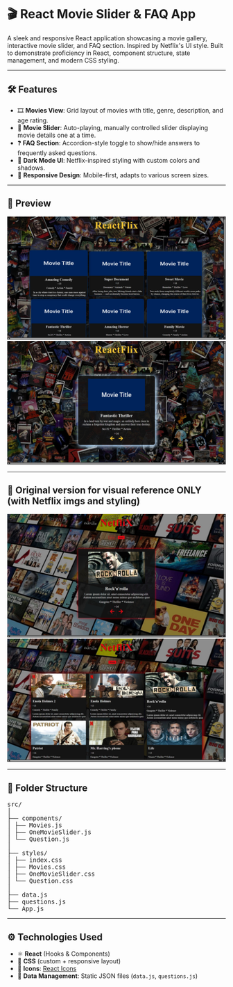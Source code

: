# 🎬 React Movie Slider & FAQ App

A sleek and responsive React application showcasing a movie gallery, interactive movie slider, and FAQ section. Inspired by Netflix's UI style. Built to demonstrate proficiency in React, component structure, state management, and modern CSS styling.

---

## 🛠️ Features

- 🎞️ **Movies View**: Grid layout of movies with title, genre, description, and age rating.
- 🎠 **Movie Slider**: Auto-playing, manually controlled slider displaying movie details one at a time.
- ❓ **FAQ Section**: Accordion-style toggle to show/hide answers to frequently asked questions.
- 🌙 **Dark Mode UI**: Netflix-inspired styling with custom colors and shadows.
- 🔁 **Responsive Design**: Mobile-first, adapts to various screen sizes.

---

## 📸 Preview

![App Screenshot](./Screenshots/shot1.jpg) 
![App Screenshot](./Screenshots/shot2.jpg) 

---

## 📸 Original version for visual reference ONLY (with Netflix imgs and styling)

![App Screenshot](./Screenshots/OGshot1.jpg) 
![App Screenshot](./Screenshots/OGshot2.jpg) 

---

## 📂 Folder Structure
<pre>
src/
│
├── components/
│ ├── Movies.js
│ ├── OneMovieSlider.js
│ └── Question.js
│
├── styles/
│ ├── index.css
│ ├── Movies.css
│ ├── OneMovieSlider.css
│ └── Question.css
│
├── data.js
├── questions.js
└── App.js
</pre>

---
## ⚙️ Technologies Used

- ⚛️ **React** (Hooks & Components)
- 💅 **CSS** (custom + responsive layout)
- 🎨 **Icons**: [React Icons](https://react-icons.github.io/react-icons/)
- 📁 **Data Management**: Static JSON files (`data.js`, `questions.js`)